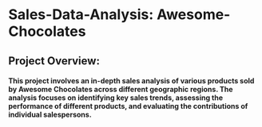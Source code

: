 # Sales-Data-Analysis: Awesome-Chocolates

## Project Overview:
#### This project involves an in-depth sales analysis of various products sold by Awesome Chocolates across different geographic regions. The analysis focuses on identifying key sales trends, assessing the performance of different products, and evaluating the contributions of individual salespersons.
